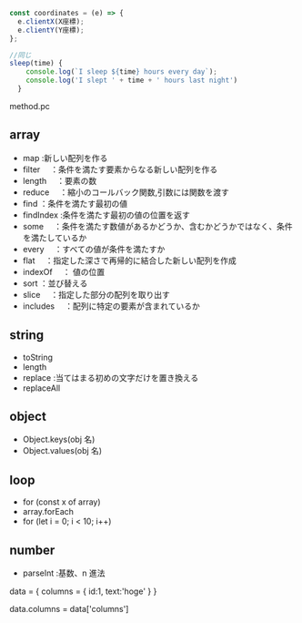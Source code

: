 ```js
const coordinates = (e) => {
  e.clientX(X座標);
  e.clientY(Y座標);
};

//同じ
sleep(time) {
    console.log(`I sleep ${time} hours every day`);
    console.log('I slept ' + time + ' hours last night')
  }
```

method.pc

## array

- map :新しい配列を作る
- filter 　：条件を満たす要素からなる新しい配列を作る
- length 　：要素の数
- reduce 　：縮小のコールバック関数,引数には関数を渡す
- find ：条件を満たす最初の値
- findIndex :条件を満たす最初の値の位置を返す
- some 　：条件を満たす数値があるかどうか、含むかどうかではなく、条件を満たしているか
- every 　：すべての値が条件を満たすか
- flat 　：指定した深さで再帰的に結合した新しい配列を作成
- indexOf 　： 値の位置
- sort ：並び替える
- slice 　：指定した部分の配列を取り出す
- includes 　：配列に特定の要素が含まれているか

<!-- https://developer.mozilla.org/ja/docs/Web/JavaScript/Reference/Global_Objects/String -->

## string

- toString
- length
- replace :当てはまる初めの文字だけを置き換える
- replaceAll

## object

- Object.keys(obj 名)
- Object.values(obj 名)

## loop

- for (const x of array)
- array.forEach
- for (let i = 0; i < 10; i++)

## number

- parseInt :基数、n 進法

data = {
columns = {
id:1,
text:'hoge' }
}

data.columns = data['columns']
